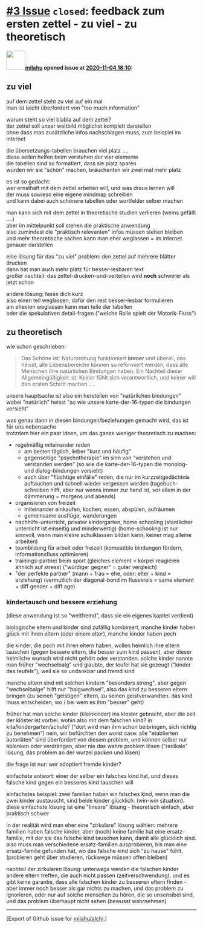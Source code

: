 # [\#3 Issue](https://github.com/milahu/alchi/issues/3) `closed`: feedback zum ersten zettel - zu viel - zu theoretisch

#### <img src="https://private-avatars.githubusercontent.com/u/12958815?jwt=eyJhbGciOiJIUzI1NiIsInR5cCI6IkpXVCJ9.eyJpc3MiOiJnaXRodWIuY29tIiwiYXVkIjoicmF3LmdpdGh1YnVzZXJjb250ZW50LmNvbSIsImtleSI6ImtleTEiLCJleHAiOjE3MzQ2NTYyMjAsIm5iZiI6MTczNDY1NTAyMCwicGF0aCI6Ii91LzEyOTU4ODE1In0.gNRkYbc2s1ZZSqkuSJ21Iovc8EwSLN_Ll51J4GeGe20&v=4" width="50">[milahu](https://github.com/milahu) opened issue at [2020-11-04 18:10](https://github.com/milahu/alchi/issues/3):

## zu viel

auf dem zettel steht zu viel auf ein mal  
man ist leicht überfordert von "too much information"

warum steht so viel blabla auf dem zettel?  
der zettel soll unser weltbild möglichst komplett darstellen  
ohne dass man zusätzliche infos nachschlagen muss, zum beispiel im
internet

die übersetzungs-tabellen brauchen viel platz ....  
diese sollen helfen beim verstehen der vier elemente  
die tabellen sind so formatiert, dass sie platz sparen  
würden wir sie "schön" machen, bräuchenten wir zwei mal mehr platz

es ist so gedacht:  
wer ernsthaft mit dem zettel arbeiten will, und was draus lernen will  
der muss sowieso eine eigene mindmap schreiben  
und kann dabei auch schönere tabellen oder wortfelder selber machen

man kann sich mit dem zettel in theoretische studien verlieren (wems
gefällt ....)  
aber im mittelpunkt soll stehen die praktische anwendung  
also zumindest die "praktisch relevanten" infos müssen stehen bleiben  
und mehr theoretische sachen kann man eher weglassen = im internet
genauer darstellen

eine lösung für das "zu viel" problem: den zettel auf mehrere blätter
drucken  
dann hat man auch mehr platz für besser-lesbaren text  
großer nachteil: das zettel-drucken-und-verteilen wird **noch** schwerer
als jetzt schon

andere lösung: fasse dich kurz  
also einen teil weglassen, dafür den rest besser-lesbar formulieren  
am ehesten weglassen kann man teile der tabellen  
oder die spekulativen detail-fragen ("welche Rolle spielt der
Motorik-Fluss")

## zu theoretisch

wie schon geschrieben:

> Das Schöne ist: Naturordnung funktioniert **immer** und überall, das
> heisst, alle Lebensbereiche können so reformiert werden, dass alle
> Menschen ihre natürlichen Bindungen haben. Ein Nachteil dieser
> Allgemeingültigkeit ist: Keiner fühlt sich verantwortlich, und keiner
> will den ersten Schritt machen ....

unsere hauptsache ist also ein herstellen von "natürlichen bindungen"  
wobei "natürlich" heisst "so wie unsere karte-der-16-typen die bindungen
vorsieht"

was genau dann in diesen bindungen/beziehungen gemacht wird, das ist für
uns nebensache  
trotzdem hier ein paar ideen, um das ganze weniger theoretisch zu
machen:

-   regelmäßig miteinander reden
    -   am besten täglich, lieber "kurz und häufig"
    -   gegenseitige "psychotherapie" im sinn von "verstehen und
        verstanden werden" (so wie die karte-der-16-typen die monolog-
        und dialog-bindungen vorsieht)
    -   auch über "flüchtige einfälle" reden, die nur im
        kurzzeitgedächtnis auftauchen und schnell wieder vergessen
        werden (tagebuch-schreiben hilft, aber nur wenns immer zur hand
        ist, vor allem in der dämmerung = morgens und abends)
-   organisieren von freizeit
    -   miteinander einkaufen, kochen, essen, abspülen, aufräumen
    -   gemeinsame ausflüge, wanderungen
-   nachhilfe-unterricht, privater kindergarten, home schooling
    (staatlicher unterricht ist einseitig und minderwertig)
    (home-schooling ist nur sinnvoll, wenn man kleine schulklassen
    bilden kann, keiner mag alleine arbeiten)
-   teambildung für arbeit oder freizeit (kompatible bindungen fördern,
    informationsfluss optimieren)
-   trainings-partner beim sport (gleiches element = körper reagieren
    ähnlich auf stress) ("würdiger gegner" = guter vergleich)
-   "der perfekte partner" (mann + frau = ehe, oder: elter + kind =
    erziehung) (vermutlich der diagonal-bond im flusskreis = same
    element + diff gender + diff age)

### kindertausch und bessere erziehung

(diese anwendung ist so "weltfremd", dass sie ein eigenes kapitel
verdient)

biologische eltern und kinder sind zufällig kombiniert, manche kinder
haben glück mit ihren eltern (oder einem elter), manche kinder haben
pech

die kinder, die pech mit ihren eltern haben, wollen heimlich ihre eltern
tauschen (gegen bessere eltern, die besser zum kind passen), aber dieser
heimliche wunsch wird nicht gehört oder verstanden. solche kinder nannte
man früher "wechselbalg" und glaubte, der teufel hat sie gezeugt
("kinder des teufels"), weil sie so undankbar und fremd sind

manche eltern sind mit solchen kindern "besonders streng", aber gegen
"wechselbalge" hilft nur "balgwechsel", also das kind zu besseren eltern
bringen (zu seinen "geistigen" eltern, zu seinen geistverwandten. das
kind muss entscheiden, wo / bei wem es ihm "besser" geht)

früher hat man solche kinder (kleinkinder) ins kloster gebracht, aber
die zeit der klöster ist vorbei. wohin also mit dem falschen kind? in
kita/kindergarten/schule? ("dort wird man ihm schon beibringen, sich
richtig zu benehmen") nein, wir befürchten den worst case: alle
"etablierten autoriäten" sind überfordert von diesem problem, und können
selber nur ablenken oder verdrängen, aber nie das wahre problem lösen
("radikale" lösung, das problem an der wurzel packen und lösen)

die frage ist nur: wer adoptiert fremde kinder?

einfachste antwort: einer der selber ein falsches kind hat, und dieses
falsche kind gegen ein besseres kind tauschen will

einfachstes beispiel: zwei familien haben ein falsches kind, wenn man
die zwei kinder austauscht, sind beide kinder glücklich. (win-win
situation). diese einfachste lösung ist eine "lineare" lösung -
theoretisch einfach, aber praktisch schwer

in der realität wird man eher eine "zirkulare" lösung wählen: mehrere
familien haben falsche kinder, aber (noch) keine familie hat eine
ersatz-familie, mit der sie das falsche kind tauschen kann, damit alle
glücklich sind. also muss man verschiedene ersatz-familien ausprobieren,
bis man eine ersatz-familie gefunden hat, wo das falsche kind sich "zu
hause" fühlt. (probieren geht über studieren, rückwege müssen offen
bleiben)

nachteil der zirkularen lösung: unterwegs werden die falschen kinder
andere eltern treffen, die auch nicht passen (zeitverschwendung). und es
gibt keine garantie, dass alle falschen kinder zu besseren eltern
finden - aber immer noch besser als gar nichts zu machen, und das
problem zu ignorieren, oder nur auf solche menschen zu hören, die so
unsensibel sind, und das problem überhaupt nicht sehen (bewusst
wahrnehmen)

------------------------------------------------------------------------

\[Export of Github issue for
[milahu/alchi](https://github.com/milahu/alchi).\]
